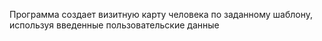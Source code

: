 Программа создает визитную карту человека по заданному шаблону, используя введенные пользовательские данные 